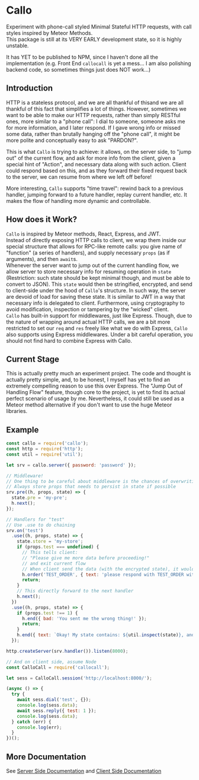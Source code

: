 # Callo
Experiment with phone-call styled Minimal Stateful HTTP requests, with call styles inspired by Meteor Methods.  
This package is still at its VERY EARLY development state, so it is highly unstable.  

It has YET to be published to NPM, since I haven't done all the implementation (e.g. Front End `callocall` is yet a mess... I am also polishing backend code, so sometimes things just does NOT work...)

## Introduction
HTTP is a stateless protocol, and we are all thankful of thisand we are all thankful of this fact that simplifies a lot of things.
However, sometimes we want to be able to make our HTTP requests, rather than simply RESTful ones, more similar to a "phone call": I dial to someone, someone asks me for more information, and I later respond. If I gave wrong info or missed some data, rather than brutally hanging off the "phone call", it might be more polite and conceptually easy to ask "PARDON?".  

This is what `Callo` is trying to achieve: it allows, on the server side, to "jump out" of the current flow, and ask for more info from the client, given a special hint of "Action", and necessary data along with such action. Client could respond based on this, and as they forward their fixed request back to the server, we can resume from where we left off before!  

More interesting, `Callo` supports "time travel": rewind back to a previous handler, jumping forward to a future handler, replay current handler, etc. It makes the flow of handling more dynamic and controllable.  

## How does it Work?
`Callo` is inspired by Meteor methods, React, Express, and JWT.  
Instead of directly exposing HTTP calls to client, we wrap them inside our special structure that allows for RPC-like remote calls: you give name of "function" (a series of handlers), and supply necessary `props` (as if arguments), and then `await`s.  
Whenever the server want to jump out of the current handling flow, we allow server to store necessary info for resuming operation in `state` (Restriction: such state should be kept minimal though, and must be able to convert to JSON). This `state` would then be stringified, encrypted, and send to client-side under the hood of `Callo`'s structure. In such way, the server are devoid of load for saving these state. It is similar to JWT in a way that necessary info is delegated to client. Furthermore, using cryptography to avoid modification, inspection or tampering by the "wicked" client.  
`Callo` has built-in support for middlewares, just like Express. Though, due to the nature of wrapping around actual HTTP calls, we are a bit more restricted to set our `req` and `res` freely like what we do with Express, `Callo` also supports using Express middlewares. Under a bit careful operation, you should not find hard to combine Express with Callo.

## Current Stage
This is actually pretty much an experiment project. The code and thought is actually pretty simple, and, to be honest, I myself has yet to find an extremely compelling reason to use this over Express. The "Jump Out of Handling Flow" feature, though core to the project, is yet to find its actual perfect scenario of usage by me. Nevertheless, it could still be used as a Meteor method alternative if you don't want to use the huge Meteor libraries.  

## Example
```javascript
const callo = require('callo');
const http = require('http');
const util = require('util');

let srv = callo.server({ password: 'password' });

// Middleware!
// One thing to be careful about middleware is the chances of overwriting props
// Always store props that needs to persist in state if possible
srv.pre((h, props, state) => {
  state.pre = 'my-pre';
  h.next();
});

// Handlers for "test"
// Use .use to do chaining
srv.on('test')
  .use((h, props, state) => {
    state.store = 'my-store';
    if (props.test === undefined) {
      // This tells client:
      // "Please give me more data before proceeding!"
      // and exit current flow
      // When client send the data (with the encrypted state), it would resume from the next handler
      h.order('TEST_ORDER', { text: 'please respond with TEST_ORDER with { test: 1 }' });
      return;
    }
    // This directly forward to the next handler
    h.next();
  })
  .use((h, props, state) => {
    if (props.test !== 1) {
      h.end({ bad: 'You sent me the wrong thing!' });
      return;
    }
    h.end({ text: `Okay! My state contains: ${util.inspect(state)}, and you sent me ${util.inspect(props)}` });
  });

http.createServer(srv.handler()).listen(8000);

// And on client side, assume Node
const CalloCall = require('callocall');

let sess = CalloCall.session('http://localhost:8000/');

(async () => {
  try {
    await sess.dial('test', {});
    console.log(sess.data);
    await sess.reply({ test: 1 });
    console.log(sess.data);
  } catch (err) {
    console.log(err);
  }
})();
```

## More Documentation
See [Server Side Documentation](https://github.com/kevinkassimo/callo/blob/master/packages/callo/README.md) and [Client Side Documentation](https://github.com/kevinkassimo/callo/tree/master/packages/callocall)